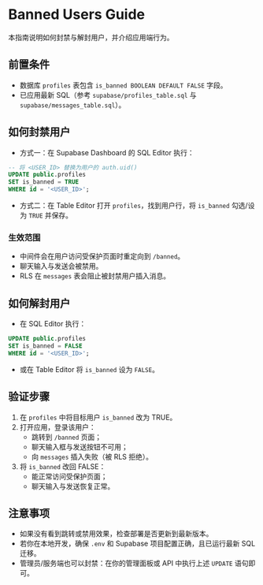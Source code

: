 # Banned Users Guide

本指南说明如何封禁与解封用户，并介绍应用端行为。

## 前置条件
- 数据库 `profiles` 表包含 `is_banned BOOLEAN DEFAULT FALSE` 字段。
- 已应用最新 SQL（参考 `supabase/profiles_table.sql` 与 `supabase/messages_table.sql`）。

## 如何封禁用户
- 方式一：在 Supabase Dashboard 的 SQL Editor 执行：

```sql
-- 将 <USER_ID> 替换为用户的 auth.uid()
UPDATE public.profiles
SET is_banned = TRUE
WHERE id = '<USER_ID>';
```

- 方式二：在 Table Editor 打开 `profiles`，找到用户行，将 `is_banned` 勾选/设为 `TRUE` 并保存。

### 生效范围
- 中间件会在用户访问受保护页面时重定向到 `/banned`。
- 聊天输入与发送会被禁用。
- RLS 在 `messages` 表会阻止被封禁用户插入消息。

## 如何解封用户
- 在 SQL Editor 执行：

```sql
UPDATE public.profiles
SET is_banned = FALSE
WHERE id = '<USER_ID>';
```

- 或在 Table Editor 将 `is_banned` 设为 `FALSE`。

## 验证步骤
1. 在 `profiles` 中将目标用户 `is_banned` 改为 TRUE。
2. 打开应用，登录该用户：
   - 跳转到 `/banned` 页面；
   - 聊天输入框与发送按钮不可用；
   - 向 `messages` 插入失败（被 RLS 拒绝）。
3. 将 `is_banned` 改回 FALSE：
   - 能正常访问受保护页面；
   - 聊天输入与发送恢复正常。

## 注意事项
- 如果没有看到跳转或禁用效果，检查部署是否更新到最新版本。
- 若你在本地开发，确保 `.env` 和 Supabase 项目配置正确，且已运行最新 SQL 迁移。
- 管理员/服务端也可以封禁：在你的管理面板或 API 中执行上述 `UPDATE` 语句即可。